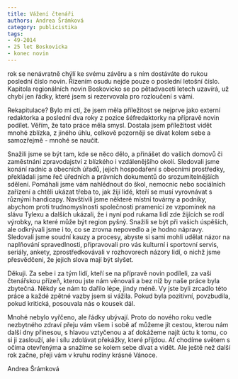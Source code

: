 ```yaml
---
title: Vážení čtenáři
authors: Andrea Šrámková
category: publicistika
tags: 
- 49-2014
- 25 let Boskovicka
- konec novin
---
```

rok se nenávratně chýlí ke svému závěru a s ním dostáváte do rukou poslední číslo novin. Řízením osudu nejde pouze o poslední letošní číslo. Kapitola regionálních novin Boskovicko se po pětadvaceti letech uzavírá, už chybí jen řádky, které jsem si rezervovala pro rozloučení s vámi.

Rekapitulace? Bylo mi ctí, že jsem měla příležitost se nejprve jako externí redaktorka a poslední dva roky z pozice šéfredaktorky na přípravě novin podílet. Věřím, že tato práce měla smysl. Dostala jsem příležitost vidět mnohé zblízka, z jiného úhlu, celkově pozorněji se dívat kolem sebe a samozřejmě - mnohé se naučit.

Snažili jsme se být tam, kde se něco dělo, a přinášet do vašich domovů či zaměstnání zpravodajství z blízkého i vzdálenějšího okolí. Sledovali jsme konání radnic a obecních úřadů, jejich hospodaření s obecními prostředky, překládali jsme řeč úředních a právních dokumentů do srozumitelnějších sdělení. Pomáhali jsme vám nahlédnout do škol, nemocnic nebo sociálních zařízení a chtěli ukázat třeba to, jak žijí lidé, kteří se musí vyrovnávat s různými handicapy. Navštívili jsme některé místní továrny a podniky, abychom proti trudnomyslnosti společnosti pramenící ze vzpomínek na slávu Tylexu a dalších ukázali, že i nyní pod rukama lidí zde žijících se rodí výrobky, na které může být region pyšný. Snažili se být při vašich úspěších, ale odkrývali jsme i to, co se zrovna nepovedlo a je hodno nápravy. Sledovali jsme soudní kauzy a procesy, abyste si sami mohli udělat názor na naplňování spravedlnosti, připravovali pro vás kulturní i sportovní servis, seriály, ankety, zprostředkovávali v rozhovorech názory lidí, o nichž jsme přesvědčeni, že jejich slova mají být slyšet.

Děkuji. Za sebe i za tým lidí, kteří se na přípravě novin podíleli, za vaši čtenářskou přízeň, kterou jste nám věnovali a bez níž by naše práce byla zbytečná. Někdy se nám to dařilo lépe, jindy méně. Vy jste byli zrcadlo této práce a každé zpětné vazby jsem si vážila. Pokud byla pozitivní, povzbudila, pokud kritická, posouvala nás o kousek dál. 

Mnohé nebylo vyřčeno, ale řádky ubývají. Proto do nového roku vedle nezbytného zdraví přeju vám všem i sobě ať můžeme jít cestou, kterou nám další dny přinesou, s hlavou vztyčenou a ať dokážeme najít úctu k tomu, co si ji zaslouží, ale i sílu zdolávat překážky, které přijdou. Ať chodíme světem s očima otevřenýma a snažíme se kolem sebe dívat a vidět. Ale ještě než další rok začne, přeji vám v kruhu rodiny krásné Vánoce.

Andrea Šrámková



